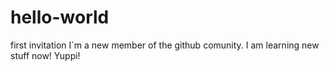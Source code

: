 # hello-world
first invitation
I`m a new member of the github comunity. I am learning new stuff now! Yuppi!
